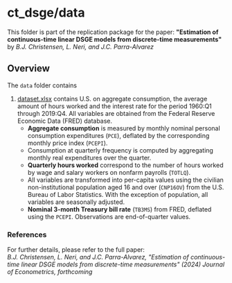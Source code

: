 # ct_dsge/data

This folder is part of the replication package for the paper:
**"Estimation of continuous-time linear DSGE models from discrete-time measurements"** by *B.J. Christensen, L. Neri, and J.C. Parra-Alvarez*

## Overview
The `data` folder contains

1. [dataset.xlsx](dataset.xlsx) contains U.S. on aggregate consumption, the average amount of hours worked and the interest rate for the period 1960:Q1 through
2019:Q4. All variables are obtained from the Federal Reserve Economic Data (FRED) database.
    -  **Aggregate consumption** is measured by monthly nominal personal consumption
      expenditures (`PCE`), deflated by the corresponding monthly price index (`PCEPI`).
      - Consumption at quarterly frequency is computed by aggregating monthly real expenditures over the quarter.
    - **Quarterly hours worked** correspond to the number of hours worked by wage and salary workers on nonfarm payrolls (`TOTLQ`).
    - All variables are transformed into per-capita values using the civilian non-institutional population aged 16 and over (`CNP16OV`) from the U.S. Bureau of Labor Statistics. With the exception of population, all variables are seasonally adjusted.
    - **Nominal 3-month Treasury bill rate** (`TB3MS`) from FRED, deflated using the `PCEPI`. Observations are end-of-quarter values. 

### References

For further details, please refer to the full paper:  
*B.J. Christensen, L. Neri, and J.C. Parra-Alvarez, "Estimation of continuous-time linear DSGE models from discrete-time measurements" (2024) Journal of Econometrics, forthcoming*

